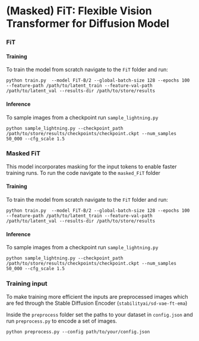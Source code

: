 # (Masked) FiT: Flexible Vision Transformer for Diffusion Model

### FiT

#### Training

To train the model from scratch navigate to the `FiT` folder and run:
```
python train.py  --model FiT-B/2 --global-batch-size 128 --epochs 100 --feature-path /path/to/latent_train --feature-val-path /path/to/latent_val --results-dir /path/to/store/results
```

#### Inference

To sample images from a checkpoint run `sample_lightning.py`
```
python sample_lightning.py --checkpoint_path /path/to/store/results/checkpoints/checkpoint.ckpt --num_samples 50_000 --cfg_scale 1.5
```

### Masked FiT

This model incorporates masking for the input tokens to enable faster training runs. To run the code navigate to the `masked_FiT` folder

#### Training

To train the model from scratch navigate to the `FiT` folder and run:
```
python train.py  --model FiT-B/2 --global-batch-size 128 --epochs 100 --feature-path /path/to/latent_train --feature-val-path /path/to/latent_val --results-dir /path/to/store/results
```

#### Inference

To sample images from a checkpoint run `sample_lightning.py`
```
python sample_lightning.py --checkpoint_path /path/to/store/results/checkpoints/checkpoint.ckpt --num_samples 50_000 --cfg_scale 1.5
```

### Training input

To make training more efficient the inputs are preprocessed images which are fed through the Stable Diffusion Encoder (`stabilityai/sd-vae-ft-ema`)

Inside the `preprocess` folder set the paths to your dataset in `config.json` and run `preprocess.py` to encode a set of images.

```
python preprocess.py --config path/to/your/config.json
```